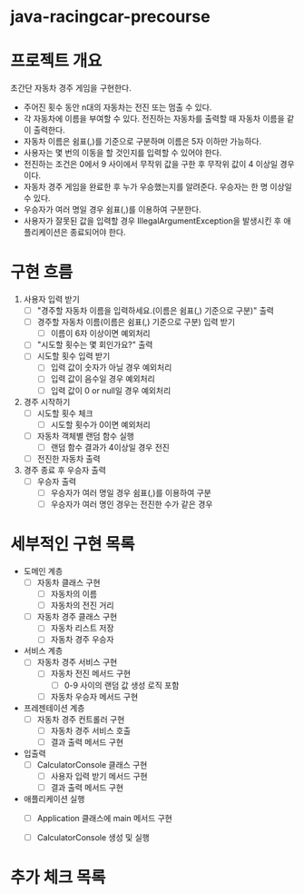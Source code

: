 # java-racingcar-precourse

# 프로젝트 개요

초간단 자동차 경주 게임을 구현한다.
- 주어진 횟수 동안 n대의 자동차는 전진 또는 멈출 수 있다.
- 각 자동차에 이름을 부여할 수 있다. 전진하는 자동차를 출력할 때 자동차 이름을 같이 출력한다.
- 자동차 이름은 쉼표(,)를 기준으로 구분하며 이름은 5자 이하만 가능하다.
- 사용자는 몇 번의 이동을 할 것인지를 입력할 수 있어야 한다.
- 전진하는 조건은 0에서 9 사이에서 무작위 값을 구한 후 무작위 값이 4 이상일 경우이다.
- 자동차 경주 게임을 완료한 후 누가 우승했는지를 알려준다. 우승자는 한 명 이상일 수 있다.
- 우승자가 여러 명일 경우 쉼표(,)를 이용하여 구분한다.
- 사용자가 잘못된 값을 입력할 경우 IllegalArgumentException을 발생시킨 후 애플리케이션은 종료되어야 한다.


# 구현 흐름

1. 사용자 입력 받기
    - [ ] "경주할 자동차 이름을 입력하세요.(이름은 쉼표(,) 기준으로 구분)" 출력
    - [ ] 경주할 자동차 이름(이름은 쉼표(,) 기준으로 구분) 입력 받기
        - [ ] 이름이 6자 이상이면 예외처리
    - [ ] "시도할 횟수는 몇 회인가요?" 출력
    - [ ] 시도할 횟수 입력 받기
        - [ ] 입력 값이 숫자가 아닐 경우 예외처리
        - [ ] 입력 값이 음수일 경우 예외처리
        - [ ] 입력 값이 0 or null일 경우 예외처리
2. 경주 시작하기
    - [ ] 시도할 횟수 체크
        - [ ] 시도할 횟수가 0이면 예외처리
    - [ ] 자동차 객체별 랜덤 함수 실행
        - [ ] 랜덤 함수 결과가 4이상일 경우 전진
    - [ ] 전진한 자동차 출력
3. 경주 종료 후 우승자 출력
    - [ ] 우승자 출력 
        - [ ] 우승자가 여러 명일 경우 쉼표(,)를 이용하여 구분
        - [ ] 우승자가 여러 명인 경우는 전진한 수가 같은 경우

# 세부적인 구현 목록

- 도메인 계층
    - [ ] 자동차 클래스 구현
        - [ ] 자동차의 이름
        - [ ] 자동차의 전진 거리
    - [ ] 자동차 경주 클래스 구현
        - [ ] 자동차 리스트 저장
        - [ ] 자동차 경주 우승자
- 서비스 계층
    - [ ] 자동차 경주 서비스 구현
        - [ ] 자동차 전진 메서드 구현
            - [ ] 0-9 사이의 랜덤 값 생성 로직 포함
        - [ ] 자동차 우승자 메서드 구현
- 프레젠테이션 계층
    - [ ] 자동차 경주 컨트롤러 구현
        - [ ] 자동차 경주 서비스 호출
        - [ ] 결과 출력 메서드 구현
- 입출력
    - [ ] CalculatorConsole 클래스 구현
        - [ ] 사용자 입력 받기 메서드 구현
        - [ ] 결과 출력 메서드 구현
- 애플리케이션 실행
    - [ ] Application 클래스에 main 메서드 구현
    - [ ] CalculatorConsole 생성 및 실행

        

# 추가 체크 목록




